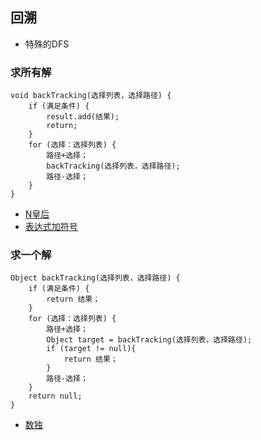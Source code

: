 ## 回溯 ##
- 特殊的DFS

### 求所有解 ###
```
void backTracking(选择列表，选择路径) {
    if (满足条件) {
        result.add(结果);
        return;
    }
    for (选择：选择列表) {
        路径+选择；
        backTracking(选择列表，选择路径);
        路径-选择；
    }
}
```

- [N皇后](../src/backtracking/NQueens.java)
- [表达式加符号](../src/backtracking/ExpressionAddOperators.java)

### 求一个解 ###
```
Object backTracking(选择列表，选择路径) {
    if (满足条件) {
        return 结果；
    }
    for (选择：选择列表) {
        路径+选择；
        Object target = backTracking(选择列表，选择路径);
		if (target != null){
			return 结果；
		}  
        路径-选择；
    }
	return null;
}
```
- [数独](../src/backtracking/SudokuSolver.java)
